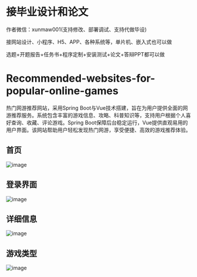 # 接毕业设计和论文
作者微信：xunmaw001(支持修改、部署调试、支持代做毕设)

接网站设计、小程序、H5、APP、各种系统等，单片机、嵌入式也可以做

选题+开题报告+任务书+程序定制+安装测试+论文+答辩PPT都可以做
# Recommended-websites-for-popular-online-games
热门网游推荐网站，采用Spring Boot与Vue技术搭建，旨在为用户提供全面的网游推荐服务。系统包含丰富的游戏信息、攻略、科普知识等，支持用户根据个人喜好查询、收藏、评论游戏。Spring Boot保障后台稳定运行，Vue提供直观易用的用户界面。该网站帮助用户轻松发现热门网游，享受便捷、高效的游戏推荐体验。
## 首页
![image](https://github.com/user-attachments/assets/80b025a3-2842-4b9f-a594-25e9b1ca11c2)
## 登录界面
![image](https://github.com/user-attachments/assets/f835685f-6db7-4b21-945f-fb4bb09e2427)
## 详细信息
![image](https://github.com/user-attachments/assets/5a9a33a4-9dfc-4123-b4f8-39eb1b97ce1e)
## 游戏类型
![image](https://github.com/user-attachments/assets/fc36258a-9a90-472f-9666-13740f0ed063)
